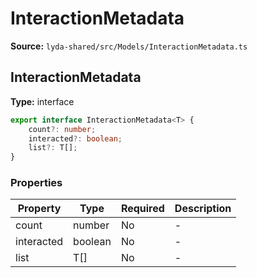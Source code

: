 # InteractionMetadata

**Source:** `lyda-shared/src/Models/InteractionMetadata.ts`

## InteractionMetadata

**Type:** interface

```typescript
export interface InteractionMetadata<T> {
    count?: number;
    interacted?: boolean;
    list?: T[];
}
```

### Properties

| Property | Type | Required | Description |
|----------|------|----------|-------------|
| count | number | No | - |
| interacted | boolean | No | - |
| list | T[] | No | - |

